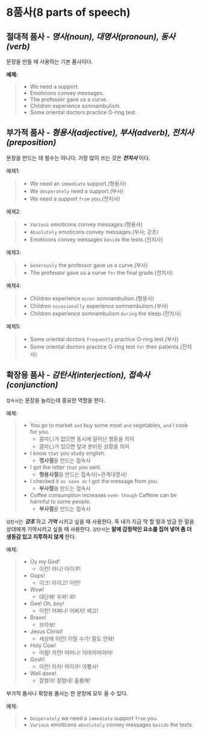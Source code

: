 # 8품사(8 parts of speech)

## 절대적 품사 - *명사(noun), 대명사(pronoun), 동사(verb)*
문장을 만들 때 사용하는 기본 품사이다.

**예제:**
> - We need a support.
> - Emoticons convey messages.
> - The professor gave us a curve.
> - Children experience somnambulism.
> - Some oriental doctors practice O-ring test.

## 부가적 품사 - *형용사(adjective), 부사(adverb), 전치사(preposition)*
문장을 만드는 데 필수는 아니다. 가장 많이 쓰는 것은 **_전치사_** 이다.

예제1: 
> - We need an `immediate` support.(형용사)
> - We `desperately` need a support.(부사)
> - We need a support `from` you.(전치사)

예제2:
> - `Various` emoticons convey messages.(형용사)
> - `Absolutely` emoticons convey messages.(부사; 강조)
> - Emoticons convey messages `beside` the texts.(전치사)

예제3:
> - `Generously` the professor gave us a curve.(부사)
> - The professor gave us a curve `for` the final grade.(전치사)

예제4:
> - Children experience `minor` somnambulism.(형용사)
> - Children `occasionally` experience somnambulism.(부사)
> - Children experience somnambulism `during` the sleep.(전치사)

예제5:
> - Some oriental doctors `frequently` practice O-ring test.(부사)
> - Some oriental doctors practice O-ring test `for` their patients.(전치사)

## 확장용 품사 - *감탄사(interjection), 접속사(conjunction)*
`접속사`는 문장을 늘리는데 중요한 역할을 한다. 

예제:
> - You go to market `and` buy some meat `and` vegetables, `and` I cook for you.
>   - 콤마(,)가 없으면 동시에 일어난 행동을 의미
>   - 콤마(,)가 있으면 앞과 분리된 상황을 의미
> - I know `that` you study english.
>   - **명사절**을 만드는 접속사
> - I got the letter `that` you sent.
>   - **형용사절**을 만드는 접속사(=관계대명사)
> - I checked it `as soon as` I got the message from you.
>   - **부사절**을 만드는 접속사
> - Coffee consumption increases `even though` Caffene can be harmful to some people.
>   - **부사절**을 만드는 접속사

`감탄사`는 **_강조_** 하고 **_기억_** 시키고 싶을 때 사용한다. 
즉 내가 지금 막 할 말과 방금 한 말을 상대에게 기억시키고 싶을 때 사용한다.
`감탄사`는 **말에 감정적인 요소를 집어 넣어 좀 더 생동감 있고 지루하지 않게** 한다. 

예제: 
> - Oy my God! 
>   - 이런! 아니! 아이쿠!
> - Oops! 
>   - 이크! 아이고! 이런!
> - Wow! 
>   - 대단해! 우와! 와!
> - Gee! Oh, boy! 
>   - 이런! 어쩌나! 어쩌지! 에고!
> - Bravo! 
>   - 브라보!
> - Jesus Christ! 
>   - 세상에 이런! 이럴 수가! 말도 안돼!
> - Holy Cow! 
>   - 어쩜! 저런! 어머나! 어머어머어머!
> - Gosh! 
>   - 이런! 아차! 어이쿠! 아뿔사!
> - Well done! 
>   - 잘했어! 잘했네! 훌륭해!

부가적 품사나 확장용 품사는 한 문장에 모두 올 수 있다.

예제:

> - `Desperately` we need a `immediate` support `from` you.
> - `Various` emoticons `absolutely` convey messages `beside` the texts.
